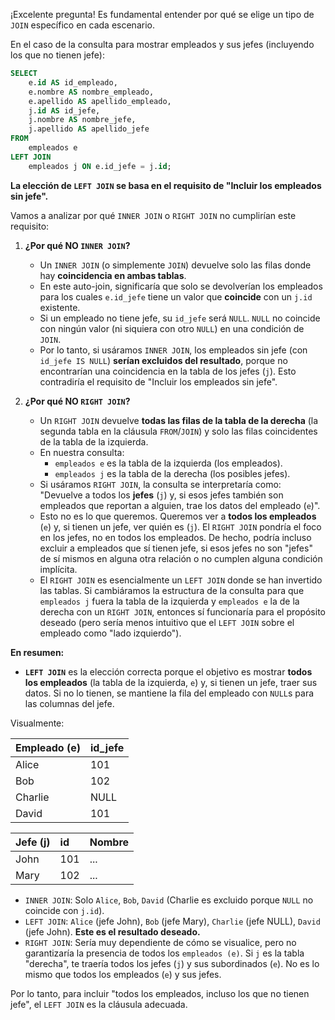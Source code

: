 ¡Excelente pregunta! Es fundamental entender por qué se elige un tipo de `JOIN` específico en cada escenario.

En el caso de la consulta para mostrar empleados y sus jefes (incluyendo los que no tienen jefe):

```sql
SELECT
    e.id AS id_empleado,
    e.nombre AS nombre_empleado,
    e.apellido AS apellido_empleado,
    j.id AS id_jefe,
    j.nombre AS nombre_jefe,
    j.apellido AS apellido_jefe
FROM
    empleados e
LEFT JOIN
    empleados j ON e.id_jefe = j.id;
```

**La elección de `LEFT JOIN` se basa en el requisito de "Incluir los empleados sin jefe".**

Vamos a analizar por qué `INNER JOIN` o `RIGHT JOIN` no cumplirían este requisito:

1.  **¿Por qué NO `INNER JOIN`?**
    * Un `INNER JOIN` (o simplemente `JOIN`) devuelve solo las filas donde hay **coincidencia en ambas tablas**.
    * En este auto-join, significaría que solo se devolverían los empleados para los cuales `e.id_jefe` tiene un valor que **coincide** con un `j.id` existente.
    * Si un empleado no tiene jefe, su `id_jefe` será `NULL`. `NULL` no coincide con ningún valor (ni siquiera con otro `NULL`) en una condición de `JOIN`.
    * Por lo tanto, si usáramos `INNER JOIN`, los empleados sin jefe (con `id_jefe IS NULL`) **serían excluidos del resultado**, porque no encontrarían una coincidencia en la tabla de los jefes (`j`). Esto contradiría el requisito de "Incluir los empleados sin jefe".

2.  **¿Por qué NO `RIGHT JOIN`?**
    * Un `RIGHT JOIN` devuelve **todas las filas de la tabla de la derecha** (la segunda tabla en la cláusula `FROM`/`JOIN`) y solo las filas coincidentes de la tabla de la izquierda.
    * En nuestra consulta:
        * `empleados e` es la tabla de la izquierda (los empleados).
        * `empleados j` es la tabla de la derecha (los posibles jefes).
    * Si usáramos `RIGHT JOIN`, la consulta se interpretaría como: "Devuelve a todos los **jefes** (`j`) y, si esos jefes también son empleados que reportan a alguien, trae los datos del empleado (`e`)".
    * Esto no es lo que queremos. Queremos ver a **todos los empleados** (`e`) y, si tienen un jefe, ver quién es (`j`). El `RIGHT JOIN` pondría el foco en los jefes, no en todos los empleados. De hecho, podría incluso excluir a empleados que sí tienen jefe, si esos jefes no son "jefes" de sí mismos en alguna otra relación o no cumplen alguna condición implícita.
    * El `RIGHT JOIN` es esencialmente un `LEFT JOIN` donde se han invertido las tablas. Si cambiáramos la estructura de la consulta para que `empleados j` fuera la tabla de la izquierda y `empleados e` la de la derecha con un `RIGHT JOIN`, entonces sí funcionaría para el propósito deseado (pero sería menos intuitivo que el `LEFT JOIN` sobre el empleado como "lado izquierdo").

**En resumen:**

* **`LEFT JOIN`** es la elección correcta porque el objetivo es mostrar **todos los empleados** (la tabla de la izquierda, `e`) y, si tienen un jefe, traer sus datos. Si no lo tienen, se mantiene la fila del empleado con `NULL`s para las columnas del jefe.

Visualmente:

| Empleado (e) | id_jefe |
| :----------- | :------ |
| Alice        | 101     |
| Bob          | 102     |
| Charlie      | NULL    |
| David        | 101     |

| Jefe (j) | id | Nombre |
| :------- | :- | :----- |
| John     | 101| ...    |
| Mary     | 102| ...    |

* `INNER JOIN`: Solo `Alice`, `Bob`, `David` (Charlie es excluido porque `NULL` no coincide con `j.id`).
* `LEFT JOIN`: `Alice` (jefe John), `Bob` (jefe Mary), `Charlie` (jefe NULL), `David` (jefe John). **Este es el resultado deseado.**
* `RIGHT JOIN`: Sería muy dependiente de cómo se visualice, pero no garantizaría la presencia de todos los `empleados (e)`. Si `j` es la tabla "derecha", te traería todos los jefes (`j`) y sus subordinados (`e`). No es lo mismo que todos los empleados (`e`) y sus jefes.

Por lo tanto, para incluir "todos los empleados, incluso los que no tienen jefe", el `LEFT JOIN` es la cláusula adecuada.
